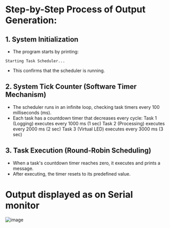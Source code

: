 # Step-by-Step Process of Output Generation:

## 1. System Initialization
* The program starts by printing:
```
Starting Task Scheduler...
```
* This confirms that the scheduler is running.

## 2. System Tick Counter (Software Timer Mechanism)
* The scheduler runs in an infinite loop, checking task timers every 100 milliseconds (ms).
* Each task has a countdown timer that decreases every cycle:
    Task 1 (Logging) executes every 1000 ms (1 sec)
    Task 2 (Processing) executes every 2000 ms (2 sec)
    Task 3 (Virtual LED) executes every 3000 ms (3 sec)

## 3. Task Execution (Round-Robin Scheduling)
* When a task's countdown timer reaches zero, it executes and prints a message.
* After executing, the timer resets to its predefined value.

# Output displayed as on Serial monitor 

![image](https://github.com/user-attachments/assets/845697a6-f07b-4a06-aae8-a9f55276f598)
